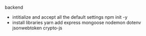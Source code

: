 backend

- intitialize and accept all the default settings
  npm init -y
- install libraries
  yarn add express mongoose nodemon dotenv jsonwebtoken
  crypto-js
